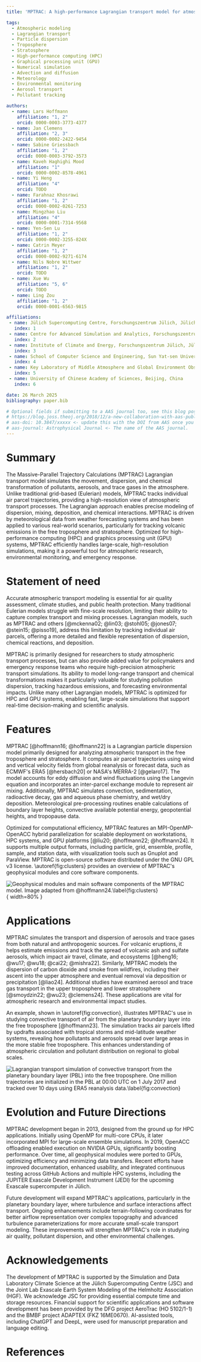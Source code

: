 ```yaml
---
title: 'MPTRAC: A high-performance Lagrangian transport model for atmospheric air parcel dispersion'

tags:
  - Atmospheric modeling
  - Lagrangian transport
  - Particle dispersion
  - Troposphere
  - Stratosphere
  - High-performance computing (HPC)
  - Graphical processing unit (GPU)
  - Numerical simulation
  - Advection and diffusion
  - Meteorology
  - Environmental monitoring
  - Aerosol transport
  - Pollutant tracking

authors:
  - name: Lars Hoffmann
    affiliation: "1, 2"
    orcid: 0000-0003-3773-4377
  - name: Jan Clemens
    affiliation: "2, 3"
    orcid: 0000-0002-2422-9454
  - name: Sabine Griessbach
    affiliation: "1, 2"
    orcid: 0000-0003-3792-3573
  - name: Kaveh Haghighi Mood
    affiliation: "1"
    orcid: 0000-0002-8578-4961
  - name: Yi Heng
    affiliation: "4"
    orcid: TODO
  - name: Farahnaz Khosrawi
    affiliation: "1, 2"
    orcid: 0000-0002-0261-7253
  - name: Mingzhao Liu
    affiliation: "4"
    orcid: 0000-0001-7314-9568
  - name: Yen-Sen Lu
    affiliation: "1, 2"
    orcid: 0000-0002-3255-824X
  - name: Catrin Meyer
    affiliation: "1, 2"
    orcid: 0000-0002-9271-6174
  - name: Nils Nobre Wittwer
    affiliation: "1, 2"
    orcid: TODO
  - name: Xue Wu
    affiliation: "5, 6"
    orcid: TODO
  - name: Ling Zou
    affiliation: "1, 2"
    orcid: 0000-0001-6563-9815

affiliations:
 - name: Jülich Supercomputing Centre, Forschungszentrum Jülich, Jülich, Germany
   index: 1
 - name: Centre for Advanced Simulation and Analytics, Forschungszentrum Jülich, Jülich, Germany
   index: 2
 - name: Institute of Climate and Energy, Forschungszentrum Jülich, Jülich, Germany
   index: 3
 - name: School of Computer Science and Engineering, Sun Yat-sen University, Guangzhou, China
   index: 4
 - name: Key Laboratory of Middle Atmosphere and Global Environment Observation, Institute of Atmospheric Physics, Chinese Academy of Sciences, Beijing, China
   index: 5
 - name: University of Chinese Academy of Sciences, Beijing, China
   index: 6

date: 26 March 2025
bibliography: paper.bib

# Optional fields if submitting to a AAS journal too, see this blog post:
# https://blog.joss.theoj.org/2018/12/a-new-collaboration-with-aas-publishing
# aas-doi: 10.3847/xxxxx <- update this with the DOI from AAS once you know it.
# aas-journal: Astrophysical Journal <- The name of the AAS journal.
---
```


# Summary

The Massive-Parallel Trajectory Calculations (MPTRAC) Lagrangian transport model simulates the movement, dispersion, and chemical transformation of pollutants, aerosols, and trace gases in the atmosphere. Unlike traditional grid-based (Eulerian) models, MPTRAC tracks individual air parcel trajectories, providing a high-resolution view of atmospheric transport processes. The Lagrangian approach enables precise modeling of dispersion, mixing, deposition, and chemical interactions. MPTRAC is driven by meteorological data from weather forecasting systems and has been applied to various real-world scenarios, particularly for tracking volcanic emissions in the free troposphere and stratosphere. Optimized for high-performance computing (HPC) and graphics processing unit (GPU) systems, MPTRAC efficiently handles large-scale, high-resolution simulations, making it a powerful tool for atmospheric research, environmental monitoring, and emergency response.

# Statement of need

Accurate atmospheric transport modeling is essential for air quality assessment, climate studies, and public health protection. Many traditional Eulerian models struggle with fine-scale resolution, limiting their ability to capture complex transport and mixing processes. Lagrangian models, such as MPTRAC and others [@mckenna02; @lin03; @stohl05; @jones07; @stein15; @pisso19], address this limitation by tracking individual air parcels, offering a more detailed and flexible representation of dispersion, chemical reactions, and deposition.

MPTRAC is primarily designed for researchers to study atmospheric transport processes, but can also provide added value for policymakers and emergency response teams who require high-precision atmospheric transport simulations. Its ability to model long-range transport and chemical transformations makes it particularly valuable for studying pollution dispersion, tracking hazardous emissions, and forecasting environmental impacts. Unlike many other Lagrangian models, MPTRAC is optimized for HPC and GPU systems, enabling fast, large-scale simulations that support real-time decision-making and scientific analysis.

# Features

MPTRAC [@hoffmann16; @hoffmann22] is a Lagrangian particle dispersion model primarily designed for analyzing atmospheric transport in the free troposphere and stratosphere. It computes air parcel trajectories using wind and vertical velocity fields from global reanalysis or forecast data, such as ECMWF's ERA5 [@hersbach20] or NASA's MERRA-2 [@gelaro17]. The model accounts for eddy diffusion and wind fluctuations using the Langevin equation and incorporates an inter-parcel exchange module to represent air mixing. Additionally, MPTRAC simulates convection, sedimentation, radioactive decay, gas and aqueous phase chemistry, and wet/dry deposition. Meteorological pre-processing routines enable calculations of boundary layer heights, convective available potential energy, geopotential heights, and tropopause data.

Optimized for computational efficiency, MPTRAC features an MPI-OpenMP-OpenACC hybrid parallelization for scalable deployment on workstations, HPC systems, and GPU platforms [@liu20; @hoffmann22; @hoffmann24]. It supports multiple output formats, including particle, grid, ensemble, profile, sample, and station data, with visualization tools such as Gnuplot and ParaView. MPTRAC is open-source software distributed under the GNU GPL v3 license. \autoref{fig:clusters} provides an overview of MPTRAC's geophysical modules and core software components.

![Geophysical modules and main software components of the MPTRAC model. Image adapted from @hoffmann24.\label{fig:clusters}](clusters.png){ width=80% }

# Applications

MPTRAC simulates the transport and dispersion of aerosols and trace gases from both natural and anthropogenic sources. For volcanic eruptions, it helps estimate emissions and track the spread of volcanic ash and sulfate aerosols, which impact air travel, climate, and ecosystems [@heng16; @wu17; @wu18; @cai22; @mishra22]. Similarly, MPTRAC models the dispersion of carbon dioxide and smoke from wildfires, including their ascent into the upper atmosphere and eventual removal via deposition or precipitation [@liao24]. Additional studies have examined aerosol and trace gas transport in the upper troposphere and lower stratosphere [@smoydzin22; @wu23; @clemens24]. These applications are vital for atmospheric research and environmental impact studies.

An example, shown in \autoref{fig:convection}, illustrates MPTRAC's use in studying convective transport of air from the planetary boundary layer into the free troposphere [@hoffmann23]. The simulation tracks air parcels lifted by updrafts associated with tropical storms and mid-latitude weather systems, revealing how pollutants and aerosols spread over large areas in the more stable free troposphere. This enhances understanding of atmospheric circulation and pollutant distribution on regional to global scales.

![Lagrangian transport simulation of convective transport from the planetary boundary layer (PBL) into the free troposphere. One million trajectories are initialized in the PBL at 00:00 UTC on 1 July 2017 and tracked over 10 days using ERA5 reanalysis data.\label{fig:convection}](convection.png)

# Evolution and Future Directions

MPTRAC development began in 2013, designed from the ground up for HPC applications. Initially using OpenMP for multi-core CPUs, it later incorporated MPI for large-scale ensemble simulations. In 2019, OpenACC offloading enabled execution on NVIDIA GPUs, significantly boosting performance. Over time, all geophysical modules were ported to GPUs, optimizing efficiency and minimizing data transfers. Recent efforts have improved documentation, enhanced usability, and integrated continuous testing across GitHub Actions and multiple HPC systems, including the JUPITER Exascale Development Instrument (JEDI) for the upcoming Exascale supercomputer in Jülich.

Future development will expand MPTRAC's applications, particularly in the planetary boundary layer, where turbulence and surface interactions affect transport. Ongoing enhancements include terrain-following coordinates for better airflow representation over complex topography and advanced turbulence parameterizations for more accurate small-scale transport modeling. These improvements will strengthen MPTRAC's role in studying air quality, pollutant dispersion, and other environmental challenges.

# Acknowledgements

The development of MPTRAC is supported by the Simulation and Data Laboratory Climate Science at the Jülich Supercomputing Centre (JSC) and the Joint Lab Exascale Earth System Modeling of the Helmholtz Association (HGF). We acknowledge JSC for providing essential compute time and storage resources. Financial support for scientific applications and software development has been provided by the DFG project AeroTrac (HO 5102/1-1) and the BMBF project ADAPTEX (FKZ 16ME0670). AI-assisted tools, including ChatGPT and DeepL, were used for manuscript preparation and language editing.

# References

